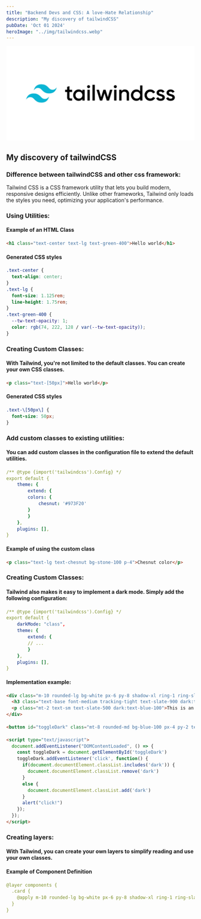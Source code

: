 ```yaml
---
title: "Backend Devs and CSS: A love-Hate Relationship"
description: "My discovery of tailwindCSS"
pubDate: 'Oct 01 2024'
heroImage: "../img/tailwindcss.webp"
---
```


![php image](/public/img/tailwindcss.webp)

## My discovery of tailwindCSS

### **Difference between tailwindCSS and other css framework**: 
Tailwind CSS is a CSS framework utility that lets you build modern, responsive designs efficiently. Unlike other frameworks, Tailwind only loads the styles you need, optimizing your application's performance.

### **Using Utilities**:
#### Example of an HTML Class

```html
<h1 class="text-center text-lg text-green-400">Hello world</h1>
```

#### Generated CSS styles

```css
.text-center {
  text-align: center;
}
.text-lg {
  font-size: 1.125rem;
  line-height: 1.75rem;
}
.text-green-400 {
  --tw-text-opacity: 1;
  color: rgb(74, 222, 128 / var(--tw-text-opacity));
}
```

### **Creating Custom Classes**:
#### With Tailwind, you're not limited to the default classes. You can create your own CSS classes.

```html
<p class="text-[50px]">Hello world</p>
```

#### Generated CSS styles

```css
.text-\[50px\] {
  font-size: 50px;
}
```

### **Add custom classes to existing utilities**:
#### You can add custom classes in the configuration file to extend the default utilities.
```yaml
/** @type {import('tailwindcss').Config} */
export default {
    theme: {
        extend: {
        colors: {
            chesnut: '#973F20'
        }
        }
    },
    plugins: [],
}
```

#### Example of using the custom class
```html
<p class="text-lg text-chesnut bg-stone-100 p-4">Chesnut color</p>
```

### **Creating Custom Classes**:
#### Tailwind also makes it easy to implement a dark mode. Simply add the following configuration:
```yaml
/** @type {import('tailwindcss').Config} */
export default {
    darkMode: "class",
    theme: {
        extend: {
        // ...
        }
    },
    plugins: [],
}
```

#### Implementation example:

```html
<div class="m-10 rounded-lg bg-white px-6 py-8 shadow-xl ring-1 ring-slate-900/5 dark:bg-black">
  <h3 class="text-base font-medium tracking-tight text-slate-900 dark:text-white">This is a text element</h3>
  <p class="mt-2 text-sm text-slate-500 dark:text-blue-100">This is an even longer p tag element</p>
</div>

<button id="toggleDark" class="mt-8 rounded-md bg-blue-100 px-4 py-2 text-sm font-medium text-blue-900" onclick="document.body.classList.toggle('dark')">Toggle dark mode</button>

<script type="text/javascript">
  document.addEventListener("DOMContentLoaded", () => {
    const toggleDark = document.getElementById('toggleDark')
    toggleDark.addEventListener('click', function() {
      if(document.documentElement.classList.includes('dark')) {
        document.documentElement.classList.remove('dark')
      }
      else {
        document.documentElement.classList.add('dark')
      }
      alert("click!")
    });
  });
</script>
```

### **Creating layers**:
#### With Tailwind, you can create your own layers to simplify reading and use your own classes.

#### Example of Component Definition

```yaml
@layer components {
  .card {
    @apply m-10 rounded-lg bg-white px-6 py-8 shadow-xl ring-1 ring-slate-900/5 dark:bg-black;
  }
}
```
